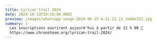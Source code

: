 ```yaml
---
title: Lyrican'trail 2024
date: 2024-10-13T19:10:00.000Z
preview: /images/whatsapp-image-2024-06-25-à-21.22.11_3a0de312.jpg
summary: |-
  Les inscriptions ouvriront aujourd'hui à partir de 12 h 00 🥳
  https://www.chronoteam.org/lyrican-trail-2024/
---
```

